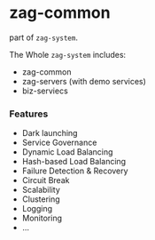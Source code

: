 # zag-common

part of `zag-system`.

The Whole `zag-system` includes:

- zag-common
- zag-servers (with demo services)
- biz-serviecs


### Features

- Dark launching
- Service Governance
- Dynamic Load Balancing
- Hash-based Load Balancing
- Failure Detection & Recovery
- Circuit Break
- Scalability
- Clustering
- Logging
- Monitoring
- ...



